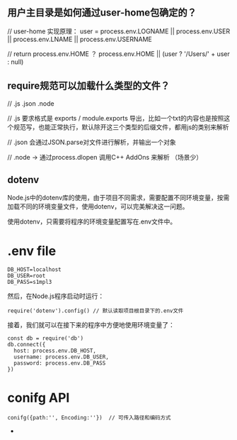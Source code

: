 ## 用户主目录是如何通过user-home包确定的？

// user-home 实现原理： user = process.env.LOGNAME || process.env.USER || process.env.LNAME || process.env.USERNAME

// return process.env.HOME ？ process.env.HOME || (user ? '/Users/' + user : null)



##  require规范可以加载什么类型的文件？

// .js .json .node

// .js 要求格式是 exports / module.exports 导出，比如一个txt的内容也是按照这个规范写，也能正常执行，默认除开这三个类型的后缀文件，都用js的类别来解析

// .json 会通过JSON.parse对文件进行解析，并输出一个对象

// .node -> 通过process.dlopen 调用C++ AddOns 来解析 （场景少）



## dotenv

Node.js中的dotenv库的使用，由于项目不同需求，需要配置不同环境变量，按需加载不同的环境变量文件，使用dotenv，可以完美解决这一问题。

使用dotenv，只需要将程序的环境变量配置写在.env文件中。

# .env file

```
DB_HOST=localhost
DB_USER=root
DB_PASS=s1mpl3
```

然后，在Node.js程序启动时运行：

```
require('dotenv').config() // 默认读取项目根目录下的.env文件
```

接着，我们就可以在接下来的程序中方便地使用环境变量了：

```
const db = require('db')
db.connect({
  host: process.env.DB_HOST,
  username: process.env.DB_USER,
  password: process.env.DB_PASS
})
```

# conifg API

```
conifg({path:'', Encoding:''})  // 可传入路径和编码方式
```




-
